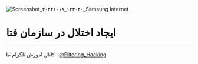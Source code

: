 ![Screenshot_۲۰۲۴۱۰۱۸_۱۲۳۰۴۰_Samsung Internet](https://github.com/user-attachments/assets/2f9aa806-66d1-4978-a16c-8cf6109d0010)

# ایجاد اختلال در سازمان فتا

--------
کانال آموزش تلگرام ما :
[@Filtering_Hacking](https://t.me/Filtering_Hacking)
